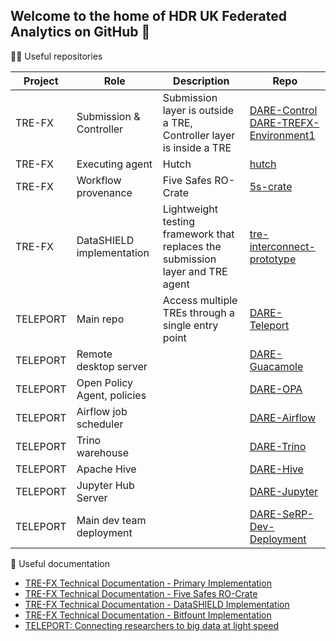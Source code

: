 ## Welcome to the home of HDR UK Federated Analytics on GitHub 🙌

<!--

**Here are some ideas to get you started:**

🙋‍♀️ A short introduction - what is your organization all about?
🌈 Contribution guidelines - how can the community get involved?
👩‍💻 Useful resources - where can the community find your docs? Is there anything else the community should know?
🍿 Fun facts - what does your team eat for breakfast?
🧙 Remember, you can do mighty things with the power of [Markdown](https://docs.github.com/github/writing-on-github/getting-started-with-writing-and-formatting-on-github/basic-writing-and-formatting-syntax)
-->

👩‍💻 Useful repositories

| Project | Role | Description | Repo |
| --- | --- | --- | --- |
| TRE-FX | Submission & Controller  | Submission layer is outside a TRE, Controller layer is inside a TRE | [DARE-Control](https://github.com/SwanseaUniversityMedical/DARE-Control) <br> [DARE-TREFX-Environment1](https://github.com/SwanseaUniversityMedical/DARE-TREFX-Environment1) |
| TRE-FX | Executing agent | Hutch | [hutch](https://github.com/Health-Informatics-UoN/hutch) |
| TRE-FX | Workflow provenance | Five Safes RO-Crate | [5s-crate](https://github.com/trefx/5s-crate) |
| TRE-FX |  DataSHIELD implementation | Lightweight testing framework that replaces the submission layer and TRE agent | [tre-interconnect-prototype](https://github.com/trefx/tre-interconnect-prototype) |
| TELEPORT | Main repo | Access multiple TREs through a single entry point | [DARE-Teleport](https://github.com/SwanseaUniversityMedical/DARE-Teleport) |
| TELEPORT | Remote desktop server | | [DARE-Guacamole](https://github.com/SwanseaUniversityMedical/DARE-Guacamole) |
| TELEPORT | Open Policy Agent, policies | | [DARE-OPA](https://github.com/SwanseaUniversityMedical/DARE-OPA) |
| TELEPORT | Airflow job scheduler | | [DARE-Airflow](https://github.com/SwanseaUniversityMedical/DARE-Airflow) |
| TELEPORT | Trino warehouse | | [DARE-Trino](https://github.com/SwanseaUniversityMedical/DARE-Trino) |
| TELEPORT | Apache Hive | | [DARE-Hive](https://github.com/SwanseaUniversityMedical/DARE-Hive) |
| TELEPORT | Jupyter Hub Server | | [DARE-Jupyter](https://github.com/SwanseaUniversityMedical/DARE-Jupyter) |
| TELEPORT | Main dev team deployment | | [DARE-SeRP-Dev-Deployment](https://github.com/SwanseaUniversityMedical/DARE-SeRP-Dev-Deployment) |

📂 Useful documentation

* [TRE-FX Technical Documentation - Primary Implementation](https://doi.org/10.5281/zenodo.10376658)
* [TRE-FX Technical Documentation - Five Safes RO-Crate](https://doi.org/10.5281/zenodo.10376350)
* [TRE-FX Technical Documentation - DataSHIELD Implementation](https://doi.org/10.5281/zenodo.10375984)
* [TRE-FX Technical Documentation - Bitfount Implementation](https://doi.org/10.5281/zenodo.10376572)
* [TELEPORT: Connecting researchers to big data at light speed](https://doi.org/10.5281/zenodo.10055358)
